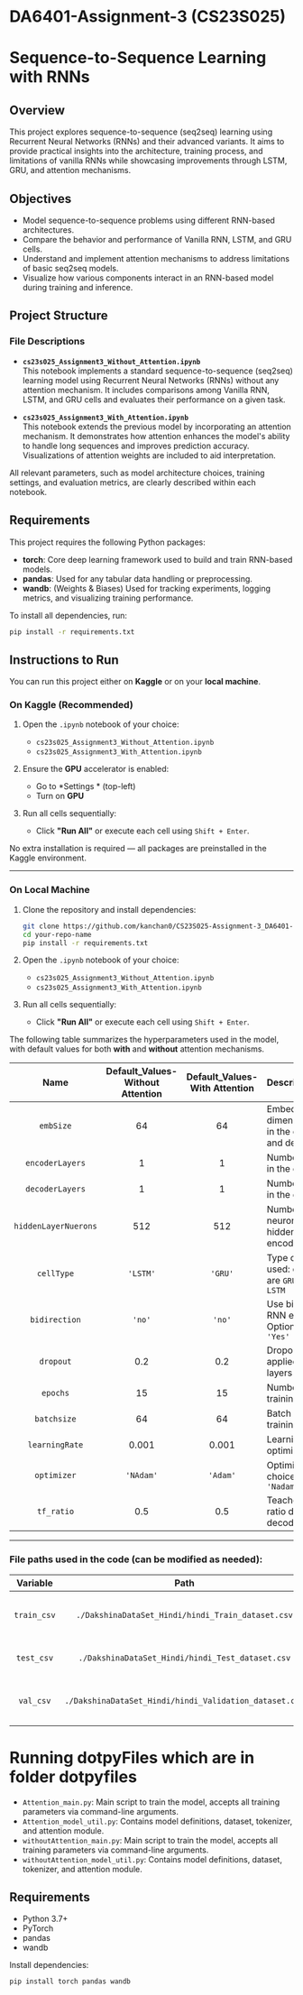 # DA6401-Assignment-3 (CS23S025)
# Sequence-to-Sequence Learning with RNNs

## Overview

This project explores sequence-to-sequence (seq2seq) learning using Recurrent Neural Networks (RNNs) and their advanced variants. It aims to provide practical insights into the architecture, training process, and limitations of vanilla RNNs while showcasing improvements through LSTM, GRU, and attention mechanisms.

## Objectives

- Model sequence-to-sequence problems using different RNN-based architectures.
- Compare the behavior and performance of Vanilla RNN, LSTM, and GRU cells.
- Understand and implement attention mechanisms to address limitations of basic seq2seq models.
- Visualize how various components interact in an RNN-based model during training and inference.


## Project Structure


### File Descriptions

- **`cs23s025_Assignment3_Without_Attention.ipynb`**  
  This notebook implements a standard sequence-to-sequence (seq2seq) learning model using Recurrent Neural Networks (RNNs) without any attention mechanism. It includes comparisons among Vanilla RNN, LSTM, and GRU cells and evaluates their performance on a given task.

- **`cs23s025_Assignment3_With_Attention.ipynb`**  
  This notebook extends the previous model by incorporating an attention mechanism. It demonstrates how attention enhances the model's ability to handle long sequences and improves prediction accuracy. Visualizations of attention weights are included to aid interpretation.

All relevant parameters, such as model architecture choices, training settings, and evaluation metrics, are clearly described within each notebook.


##  Requirements

This project requires the following Python packages:

- **torch**: Core deep learning framework used to build and train RNN-based models.
- **pandas**: Used for any tabular data handling or preprocessing.
- **wandb**: (Weights & Biases) Used for tracking experiments, logging metrics, and visualizing training performance.

To install all dependencies, run:

```bash
pip install -r requirements.txt

```


## Instructions to Run

You can run this project either on **Kaggle** or on your **local machine**.

###  On Kaggle (Recommended)

1. Open the `.ipynb` notebook of your choice:
   - `cs23s025_Assignment3_Without_Attention.ipynb`
   - `cs23s025_Assignment3_With_Attention.ipynb`

2. Ensure the **GPU** accelerator is enabled:
   - Go to *Settings * (top-left)
   - Turn on **GPU**

3. Run all cells sequentially:
   - Click **"Run All"** or execute each cell using `Shift + Enter`.

No extra installation is required — all packages are preinstalled in the Kaggle environment.

---
### On Local Machine

1. Clone the repository and install dependencies:
   ```bash
   git clone https://github.com/kanchan0/CS23S025-Assignment-3_DA6401-DL.git
   cd your-repo-name
   pip install -r requirements.txt 

2. Open the `.ipynb` notebook of your choice:
   - `cs23s025_Assignment3_Without_Attention.ipynb`
   - `cs23s025_Assignment3_With_Attention.ipynb`

3. Run all cells sequentially:
   - Click **"Run All"** or execute each cell using `Shift + Enter`. 

The following table summarizes the hyperparameters used in the model, with default values for both **with** and **without** attention mechanisms.

|         Name          | Default_Values-Without Attention | Default_Values-With Attention | Description                                                      |
|:---------------------:|:-----------------:|:--------------:|:-----------------------------------------------------------------|
|    `embSize`          |        64         |       64       | Embedding size dimension used in the encoder and decoder         |
|  `encoderLayers`      |         1         |        1       | Number of layers in the encoder                                  |
|  `decoderLayers`      |         1         |        1       | Number of layers in the decoder                                  |
| `hiddenLayerNuerons`  |       512         |      512       | Number of neurons in each hidden layer of encoder/decoder        |
|     `cellType`        |      `'LSTM'`      |    `'GRU'`     | Type of RNN cell used: choices are `GRU`, `RNN`, or `LSTM`       |
|    `bidirection`      |      `'no'`       |    `'no'`      | Use bidirectional RNN encoder? Options: `'no'` or `'Yes'`        |
|      `dropout`        |       0.2         |      0.2       | Dropout rate applied to RNN layers                               |
|       `epochs`        |        15         |       15       | Number of training epochs                                        |
|     `batchsize`       |        64         |       64       | Batch size during training                                       |
|    `learningRate`     |      0.001        |     0.001      | Learning rate for optimizer                                      |
|     `optimizer`       |     `'NAdam'`      |   `'Adam'`     | Optimizer choice: `'Adam'` or `'Nadam'`                         |
|      `tf_ratio`       |       0.5         |      0.5       | Teacher forcing ratio during decoder training                    |


---

### File paths used in the code (can be modified as needed):

|      Variable       |                                   Path                                   | Description                      |
| :-----------------: | :----------------------------------------------------------------------: | :-------------------------------|
|    `train_csv`      | `./DakshinaDataSet_Hindi/hindi_Train_dataset.csv` | Path to training dataset CSV     |
|     `test_csv`      | `./DakshinaDataSet_Hindi/hindi_Test_dataset.csv`  | Path to test dataset CSV         |
|     `val_csv`       | `./DakshinaDataSet_Hindi/hindi_Validation_dataset.csv` | Path to validation dataset CSV   |


# Running dotpyFiles which are in folder dotpyfiles

- `Attention_main.py`: Main script to train the model, accepts all training parameters via command-line arguments.
- `Attention_model_util.py`: Contains model definitions, dataset, tokenizer, and attention module.
- `withoutAttention_main.py`: Main script to train the model, accepts all training parameters via command-line arguments.
- `withoutAttention_model_util.py`: Contains model definitions, dataset, tokenizer, and attention module.

## Requirements

- Python 3.7+
- PyTorch
- pandas
- wandb

Install dependencies:
```bash
pip install torch pandas wandb
